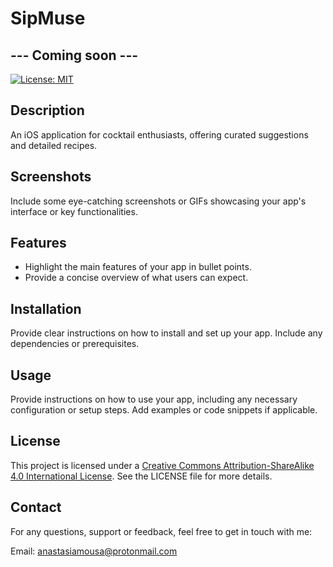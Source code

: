 # SipMuse

## --- Coming soon ---


[![License: MIT](https://img.shields.io/badge/License-MIT-blue.svg)](https://opensource.org/licenses/MIT)

## Description

An iOS application for cocktail enthusiasts, offering curated suggestions and detailed recipes.

## Screenshots

Include some eye-catching screenshots or GIFs showcasing your app's interface or key functionalities. 

## Features

- Highlight the main features of your app in bullet points.
- Provide a concise overview of what users can expect.

## Installation

Provide clear instructions on how to install and set up your app. Include any dependencies or prerequisites.

## Usage

Provide instructions on how to use your app, including any necessary configuration or setup steps. Add examples or code snippets if applicable.

## License

This project is licensed under a [Creative Commons Attribution-ShareAlike 4.0 International License](LICENSE). See the LICENSE file for more details.

## Contact

For any questions, support or feedback, feel free to get in touch with me:

Email: [anastasiamousa@protonmail.com](mailto:anastasiamousa@protonmail.com)


